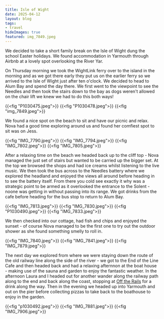 ```yaml
---
title: Isle of Wight
date: 2025-04-12
layout: blog
tags: 
- travel
hideImages: true
featured: img_7849.jpeg
---
```


We decided to take a short family break on the Isle of Wight dung the school Easter holidays. We found accommodation in Yarmouth through Airbnb at a lovely spot overlooking the River Yar. 

On Thursday morning we took the WightLink ferry over to the island in the morning and as we got there early they put us on the earlier ferry so we arrived to the Isle of Wight just after ten o'clock. We decided to head to Alum Bay and spend the day there. We first went to the viewpoint to see the Needles and then took the stairs down to the bay as dogs weren't allowed on the chair lift we knew we had to do this both ways!

<!--more-->

{{<fig "P1030475.jpeg">}}
{{<fig "P1030478.jpeg">}}
{{<fig "img_7849.jpeg">}}

We found a nice spot on the beach to sit and have our picnic and relax. Nova had a good time exploring around us and found her comfiest spot to sit was on Jess. 

{{<fig "IMG_7790.jpeg">}}
{{<fig "IMG_7794.jpeg">}}
{{<fig "IMG_7802.jpeg">}}
{{<fig "IMG_7805.jpeg">}}

After a relaxing time on the beach we headed back up to the cliff top - Nova managed the just set of stairs but wanted to be carried up the bigger set. At the top we browsed the shops and had ice creams whilst listening to the live music. We then took the bus across to the Needles battery where we explored the headland and enjoyed the views all around before heading in to see the battery itself. From there you cold see exactly it why was a strategic point to be armed as it overlooked the entrance to the Solent - noone was getting in without passing into its range. We got drinks from the cafe before heading for the bus stop to return to Alum Bay. 

{{<fig "IMG_7813.jpeg">}}
{{<fig "IMG_7830.jpeg">}}
{{<fig "P1030490.jpeg">}}
{{<fig "IMG_7833.jpeg">}}

We then checked into our cottage, had fish and chips and enjoyed the sunset - of course Nova managed to be the first one to try out the outdoor shower as she found something smelly to roll in. 

{{<fig "IMG_7840.jpeg">}}
{{<fig "IMG_7841.jpeg">}}
{{<fig "IMG_7879.jpeg">}}

The next day we explored from where we were staying down the route of the old railway line along the side of the river - we got to the End of the Line Cafe and then headed back and had a relaxing afternnon at the boat house - making use of the sauna and garden to enjoy the fantastic weather.  In the afternoon Laura and I headed out for another wander along the railway path along to the end and back along the coast, stopping at [Off the Rails](https://www.offtherailsyarmouth.co.uk) for a drink along the way.  Then in the evening we headed up into Yarmouth and out on the pier before collecting pizzas to take back to the boathouse to enjoy in the garden. 

{{<fig "p1030492.jpeg">}}
{{<fig "IMG_7881.jpeg">}}
{{<fig "IMG_7906.jpeg">}}